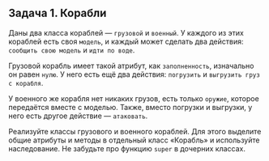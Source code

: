 ## Задача 1. Корабли
Даны два класса кораблей — `грузовой` и `военный`. У каждого из этих кораблей есть своя `модель`, и каждый может сделать два действия: `сообщить свою модель` и `идти по воде`. 

Грузовой корабль имеет такой атрибут, как `заполненность`, изначально он равен `нулю`. У него есть ещё два действия: `погрузить` и `выгрузить груз с корабля`. 

У военного же корабля нет никаких грузов, есть только `оружие`, которое передаётся вместе с моделью. Также, вместо погрузки и выгрузки, у него есть другое действие — `атаковать`.

Реализуйте классы грузового и военного кораблей. Для этого выделите общие атрибуты и методы в отдельный класс «Корабль» и используйте наследование. Не забудьте про функцию `super` в дочерних классах.